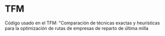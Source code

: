 # TFM
Código usado en el TFM: "Comparación de técnicas exactas y heurísticas para la optimización de rutas de empresas de reparto de última milla
